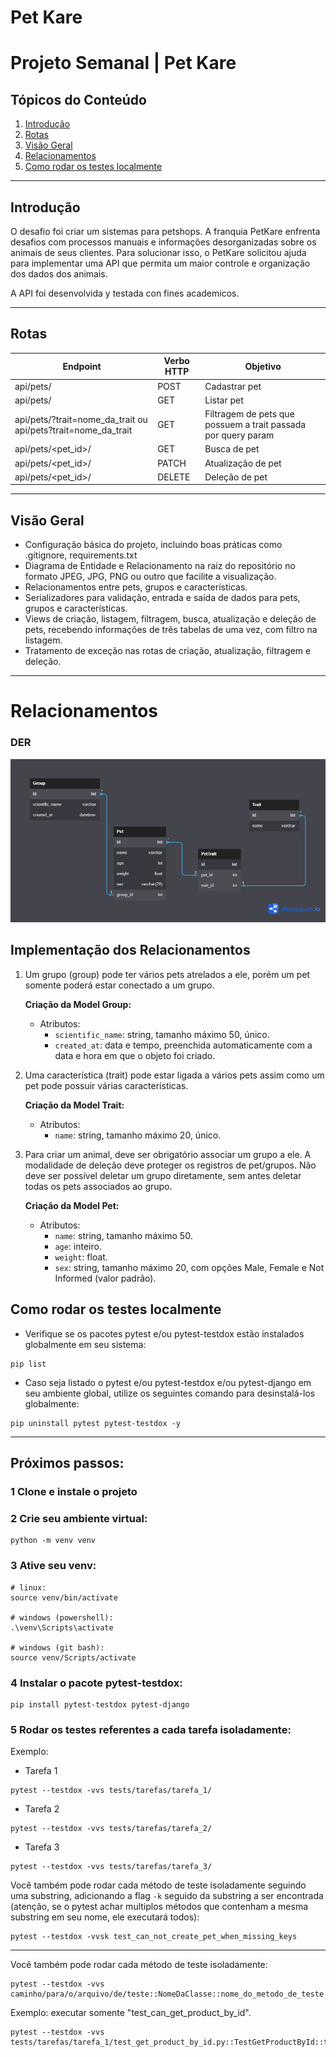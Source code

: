 # Pet Kare

# Projeto Semanal | Pet Kare

## Tópicos do Conteúdo
1. [Introdução](#introdução)
2. [Rotas](#rotas)
3. [Visão Geral](#visão-geral)
4. [Relacionamentos](#relacionamentos)
5. [Como rodar os testes localmente](#Como-rodar-os-testes-localmente)
---

## Introdução

O desafio foi criar um sistemas para petshops. A franquia PetKare enfrenta desafios com processos manuais e informações desorganizadas sobre os animais de seus clientes. Para solucionar isso, o PetKare solicitou ajuda para implementar uma API que permita um maior controle e organização dos dados dos animais.

A API foi desenvolvida y testada con fines academicos.

---

## Rotas

| Endpoint         | Verbo HTTP | Objetivo                                          |
|------------------|------------|---------------------------------------------------|
| api/pets/        | POST       | Cadastrar pet                                    |
| api/pets/        | GET        | Listar pet                                      |
| api/pets/?trait=nome_da_trait ou api/pets?trait=nome_da_trait | GET | Filtragem de pets que possuem a trait passada por query param |
| api/pets/<pet_id>/ | GET       | Busca de pet                                    |
| api/pets/<pet_id>/ | PATCH     | Atualização de pet                              |
| api/pets/<pet_id>/ | DELETE    | Deleção de pet                                 |

---

## Visão Geral

- Configuração básica do projeto, incluindo boas práticas como .gitignore, requirements.txt
- Diagrama de Entidade e Relacionamento na raiz do repositório no formato JPEG, JPG, PNG ou outro que facilite a visualização.
- Relacionamentos entre pets, grupos e características.
- Serializadores para validação, entrada e saída de dados para pets, grupos e características.
- Views de criação, listagem, filtragem, busca, atualização e deleção de pets, recebendo informações de três tabelas de uma vez, com filtro na listagem.
- Tratamento de exceção nas rotas de criação, atualização, filtragem e deleção.

---

# Relacionamentos

### DER
![DER](pet_kare.png)


## Implementação dos Relacionamentos


1. Um grupo (group) pode ter vários pets atrelados a ele, porém um pet somente poderá estar conectado a um grupo.

   **Criação da Model Group:**

   - Atributos:
     - `scientific_name`: string, tamanho máximo 50, único.
     - `created_at`: data e tempo, preenchida automaticamente com a data e hora em que o objeto foi criado.

2. Uma característica (trait) pode estar ligada a vários pets assim como um pet pode possuir várias características.

   **Criação da Model Trait:**

   - Atributos:
     - `name`: string, tamanho máximo 20, único.

3. Para criar um animal, deve ser obrigatório associar um grupo a ele. A modalidade de deleção deve proteger os registros de pet/grupos. Não deve ser possível deletar um grupo diretamente, sem antes deletar todas os pets associados ao grupo.

   **Criação da Model Pet:**

   - Atributos:
     - `name`: string, tamanho máximo 50.
     - `age`: inteiro.
     - `weight`: float.
     - `sex`: string, tamanho máximo 20, com opções Male, Female e Not Informed (valor padrão).


## Como rodar os testes localmente

- Verifique se os pacotes pytest e/ou pytest-testdox estão instalados globalmente em seu sistema:

```shell
pip list
```

- Caso seja listado o pytest e/ou pytest-testdox e/ou pytest-django em seu ambiente global, utilize os seguintes comando para desinstalá-los globalmente:

```shell
pip uninstall pytest pytest-testdox -y
```

<hr>

## Próximos passos:

### 1 Clone e instale o projeto

### 2 Crie seu ambiente virtual:

```shell
python -m venv venv
```

### 3 Ative seu venv:

```shell
# linux:
source venv/bin/activate

# windows (powershell):
.\venv\Scripts\activate

# windows (git bash):
source venv/Scripts/activate
```

### 4 Instalar o pacote <strong>pytest-testdox</strong>:

```shell
pip install pytest-testdox pytest-django
```

### 5 Rodar os testes referentes a cada tarefa isoladamente:

Exemplo:

- Tarefa 1

```shell
pytest --testdox -vvs tests/tarefas/tarefa_1/
```

- Tarefa 2

```shell
pytest --testdox -vvs tests/tarefas/tarefa_2/
```

- Tarefa 3

```shell
pytest --testdox -vvs tests/tarefas/tarefa_3/
```

Você também pode rodar cada método de teste isoladamente seguindo uma substring, adicionando a flag `-k` seguido da substring a ser encontrada
(atenção, se o pytest achar multiplos métodos que contenham a mesma substring em seu nome, ele executará todos):

```shell
pytest --testdox -vvsk test_can_not_create_pet_when_missing_keys
```

<hr>

Você também pode rodar cada método de teste isoladamente:

```shell
pytest --testdox -vvs caminho/para/o/arquivo/de/teste::NomeDaClasse::nome_do_metodo_de_teste
```

Exemplo: executar somente "test_can_get_product_by_id".

```shell
pytest --testdox -vvs tests/tarefas/tarefa_1/test_get_product_by_id.py::TestGetProductById::test_can_get_product_by_id
```
